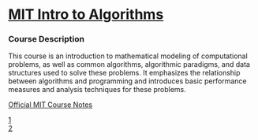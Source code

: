 # [MIT Intro to Algorithms](https://ocw.mit.edu/courses/electrical-engineering-and-computer-science/6-006-introduction-to-algorithms-spring-2020/)

### Course Description
This course is an introduction to mathematical modeling of computational problems, as well as common algorithms, algorithmic paradigms, and data structures used to solve these problems. It emphasizes the relationship between algorithms and programming and introduces basic performance measures and analysis techniques for these problems.

[Official MIT Course Notes](https://ocw.mit.edu/courses/electrical-engineering-and-computer-science/6-006-introduction-to-algorithms-spring-2020/lecture-notes/)

[1](https://github.com/le-anne/MIT-Intro-to-Algorithms/blob/main/Lecture%201_%20Algorithms%20and%20Computations.pdf)  
[2](https://github.com/le-anne/MIT-Intro-to-Algorithms/blob/main/Lecture%202_%20Data%20Structures%20and%20Dynamic%20Arrays.pdf)  
